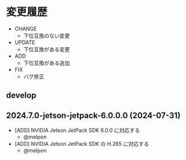 # 変更履歴

- CHANGE
  - 下位互換のない変更
- UPDATE
  - 下位互換がある変更
- ADD
  - 下位互換がある追加
- FIX
  - バグ修正

## develop

## 2024.7.0-jetson-jetpack-6.0.0.0 (2024-07-31)

- [ADD] NVIDIA Jetson JetPack SDK 6.0.0 に対応する
  - @melpon
- [ADD] NVIDIA Jetson JetPack SDK の H.265 に対応する
  - @melpon
